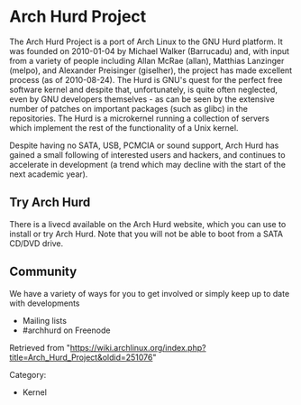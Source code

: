 Arch Hurd Project
=================

The Arch Hurd Project is a port of Arch Linux to the GNU Hurd platform.
It was founded on 2010-01-04 by Michael Walker (Barrucadu) and, with
input from a variety of people including Allan McRae (allan), Matthias
Lanzinger (melpo), and Alexander Preisinger (giselher), the project has
made excellent process (as of 2010-08-24). The Hurd is GNU's quest for
the perfect free software kernel and despite that, unfortunately, is
quite often neglected, even by GNU developers themselves - as can be
seen by the extensive number of patches on important packages (such as
glibc) in the repositories. The Hurd is a microkernel running a
collection of servers which implement the rest of the functionality of a
Unix kernel.

Despite having no SATA, USB, PCMCIA or sound support, Arch Hurd has
gained a small following of interested users and hackers, and continues
to accelerate in development (a trend which may decline with the start
of the next academic year).

Try Arch Hurd
-------------

There is a livecd available on the Arch Hurd website, which you can use
to install or try Arch Hurd. Note that you will not be able to boot from
a SATA CD/DVD drive.

Community
---------

We have a variety of ways for you to get involved or simply keep up to
date with developments

-   Mailing lists
-   #archhurd on Freenode

Retrieved from
"https://wiki.archlinux.org/index.php?title=Arch_Hurd_Project&oldid=251076"

Category:

-   Kernel
